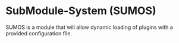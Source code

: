 # SubModule-System (SUMOS)
SUMOS is a module that will allow dynamic loading of plugins with a provided configuration file.

